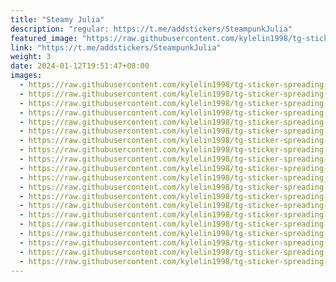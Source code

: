 ```yaml
---
title: "Steamy Julia"
description: "regular: https://t.me/addstickers/SteampunkJulia"
featured_image: "https://raw.githubusercontent.com/kylelin1998/tg-sticker-spreading-worldwide-images/main/img/ef26abf6-5ac0-4a0b-8635-ded4cd796eb1.jpg"
link: "https://t.me/addstickers/SteampunkJulia"
weight: 3
date: 2024-01-12T19:51:47+08:00
images:
  - https://raw.githubusercontent.com/kylelin1998/tg-sticker-spreading-worldwide-images/main/img/ef26abf6-5ac0-4a0b-8635-ded4cd796eb1.jpg
  - https://raw.githubusercontent.com/kylelin1998/tg-sticker-spreading-worldwide-images/main/img/7be9990f-c899-4ea5-8b44-f9d23d92e7fb.jpg
  - https://raw.githubusercontent.com/kylelin1998/tg-sticker-spreading-worldwide-images/main/img/e0849d6a-8466-4a4a-8250-232388610a03.jpg
  - https://raw.githubusercontent.com/kylelin1998/tg-sticker-spreading-worldwide-images/main/img/268bb0e9-e254-4640-964b-04a47720e95e.jpg
  - https://raw.githubusercontent.com/kylelin1998/tg-sticker-spreading-worldwide-images/main/img/5862a759-595a-466d-9542-5e31eef2c200.jpg
  - https://raw.githubusercontent.com/kylelin1998/tg-sticker-spreading-worldwide-images/main/img/c6e63d9a-ab7a-4050-ac43-4b1b11c0ac8b.jpg
  - https://raw.githubusercontent.com/kylelin1998/tg-sticker-spreading-worldwide-images/main/img/8293552f-d645-448d-a09c-89e2e45eccbd.jpg
  - https://raw.githubusercontent.com/kylelin1998/tg-sticker-spreading-worldwide-images/main/img/c8d0f0ca-1ab3-4cff-b0ee-c502c2f69de1.jpg
  - https://raw.githubusercontent.com/kylelin1998/tg-sticker-spreading-worldwide-images/main/img/f6ab7769-db13-4023-9b72-67b4ff575a2f.jpg
  - https://raw.githubusercontent.com/kylelin1998/tg-sticker-spreading-worldwide-images/main/img/3f4ab6f7-09ab-43c9-bb3f-58365a8f84b3.jpg
  - https://raw.githubusercontent.com/kylelin1998/tg-sticker-spreading-worldwide-images/main/img/ecdde1d8-0062-4e3a-a560-01fdb50b05dc.jpg
  - https://raw.githubusercontent.com/kylelin1998/tg-sticker-spreading-worldwide-images/main/img/ee051ae2-1430-4a4f-bbac-b91bd373fe7c.jpg
  - https://raw.githubusercontent.com/kylelin1998/tg-sticker-spreading-worldwide-images/main/img/ceec1e64-fbc1-4265-a1d1-c55841b79b2f.jpg
  - https://raw.githubusercontent.com/kylelin1998/tg-sticker-spreading-worldwide-images/main/img/46eb79a7-46ea-49ff-8c4a-d21af37ea382.jpg
  - https://raw.githubusercontent.com/kylelin1998/tg-sticker-spreading-worldwide-images/main/img/1d2e76f0-23f7-47a3-ab84-40e441e1df84.jpg
  - https://raw.githubusercontent.com/kylelin1998/tg-sticker-spreading-worldwide-images/main/img/1986bc2d-45e9-47d5-9c50-063acfc8b2f1.jpg
  - https://raw.githubusercontent.com/kylelin1998/tg-sticker-spreading-worldwide-images/main/img/b623b1dd-a642-40aa-b5f0-d96b4bab99c1.jpg
  - https://raw.githubusercontent.com/kylelin1998/tg-sticker-spreading-worldwide-images/main/img/19f737ff-7179-4716-ac66-f76d26adfa9c.jpg
  - https://raw.githubusercontent.com/kylelin1998/tg-sticker-spreading-worldwide-images/main/img/a0408a79-d770-412e-8f23-acd3d28cf6fb.jpg
  - https://raw.githubusercontent.com/kylelin1998/tg-sticker-spreading-worldwide-images/main/img/d63e5e66-4442-46f4-aa30-a41c84fafead.jpg
---
```

